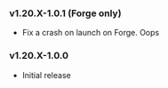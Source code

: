 ### v1.20.X-1.0.1 (Forge only)
* Fix a crash on launch on Forge. Oops

### v1.20.X-1.0.0
* Initial release
